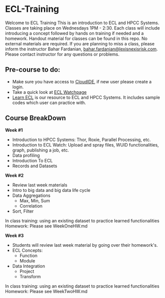 # ECL-Training

Welcome to ECL Training
This is an introduction to ECL and HPCC Systems. Classes are taking place on Wednesdays 1PM - 2:30. Each class will include introducing a concept followed by hands on training if needed and a homework. Handout material for classes can be found in this repo. No external materials are required.
If you are planning to miss a class, please inform the instructor Bahar Fardanian, bahar.fardanian@lexisnexisrisk.com.
Please contact instructor for any questions or problems.

## Pre-course to do:

- Make sure you have access to [CloudIDE](https://ide.hpccsystems.com/), if new user please create a login.
- Take a quick look at [ECL Watchpage](http://play.hpccsystems.com:8010/#/stub/Main-DL/Activity)
- [Learn ECL](https://hpccsystems-solutions-lab.github.io/) is our resource to ECL and HPCC Systems. It includes sample codes which user can practice with.

## Course BreakDown

**Week #1**

- Introduction to HPCC Systems: Thor, Roxie, Parallel Processing, etc.
- Introduction to ECL Watch: Upload and spray files, WUID functionalities, graph, publishing a job, etc.
- Data profiling
- Introduction To ECL
- Records and Datasets

**Week #2**

- Review last week materials
- Intro to big data and big data life cycle
- Data Aggregations
  - Max, Min, Sum
  - Correlation
- Sort, Filter

In class training: using an existing dataset to practice learned functionalities
Homework: Please see WeekOneHW.md

**Week #3**

- Students will review last week material by going over their homework's.
- ECL Concepts:
  - Function
  - Module
- Data Integration
  - Project
  - Transform

In class training: using an existing dataset to practice learned functionalities
Homework: Please see WeekTwoHW.md
